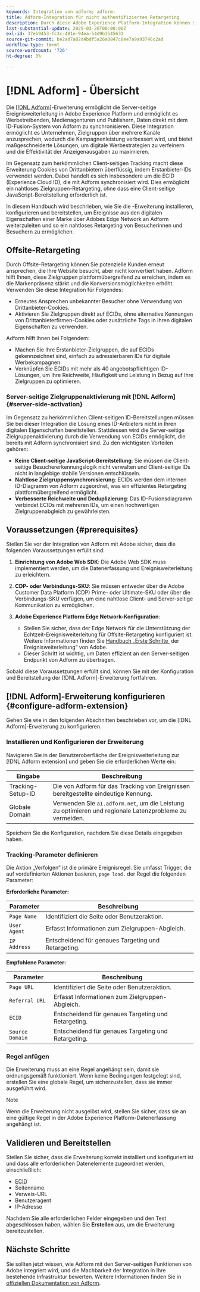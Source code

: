 ```yaml
---
keywords: Integration von adform; adform;
title: Adform-Integration für nicht authentifiziertes Retargeting
description: Durch diese Adobe Experience Platform-Integration können Sie Benutzende basierend auf ECID erneut ansprechen.
last-substantial-update: 2025-03-26T00:00:00Z
exl-id: 37eb9453-fc3c-481e-94ea-54d9b1545631
source-git-commit: be2ad7a02d4bdf5a26a0847c8ee7a9a93746c2ad
workflow-type: tm+mt
source-wordcount: '726'
ht-degree: 3%

---
```


# [!DNL Adform] - Übersicht

Die [[!DNL Adform]](https://www.adformhelp.com/hc/en-us/articles/29635608709137-Use-the-Adform-S2S-Site-Tracking-Extension-With-Adobe-Experience-Cloud)-Erweiterung ermöglicht die Server-seitige Ereignisweiterleitung in Adobe Experience Platform und ermöglicht es Werbetreibenden, Medienagenturen und Publishern, Daten direkt mit dem ID-Fusion-System von Adform zu synchronisieren. Diese Integration ermöglicht es Unternehmen, Zielgruppen über mehrere Kanäle anzusprechen, wodurch die Kampagnenleistung verbessert wird, und bietet maßgeschneiderte Lösungen, um digitale Werbestrategien zu verfeinern und die Effektivität der Anzeigenausgaben zu maximieren.

Im Gegensatz zum herkömmlichen Client-seitigen Tracking macht diese Erweiterung Cookies von Drittanbietern überflüssig, indem Erstanbieter-IDs verwendet werden. Dabei handelt es sich insbesondere um die ECID (Experience Cloud ID), die mit Adform synchronisiert wird. Dies ermöglicht ein nahtloses Zielgruppen-Retargeting, ohne dass eine Client-seitige JavaScript-Bereitstellung erforderlich ist.

In diesem Handbuch wird beschrieben, wie Sie die -Erweiterung installieren, konfigurieren und bereitstellen, um Ereignisse aus den digitalen Eigenschaften einer Marke über Adobes Edge Network an Adform weiterzuleiten und so ein nahtloses Retargeting von Besucherinnen und Besuchern zu ermöglichen.

## Offsite-Retargeting

Durch Offsite-Retargeting können Sie potenzielle Kunden erneut ansprechen, die Ihre Website besucht, aber nicht konvertiert haben. Adform hilft Ihnen, diese Zielgruppen plattformübergreifend zu erreichen, indem es die Markenpräsenz stärkt und die Konversionsmöglichkeiten erhöht. Verwenden Sie diese Integration für Folgendes:

* Erneutes Ansprechen unbekannter Besucher ohne Verwendung von Drittanbieter-Cookies.
* Aktivieren Sie Zielgruppen direkt auf ECIDs, ohne alternative Kennungen von Drittanbieterfirmen-Cookies oder zusätzliche Tags in Ihren digitalen Eigenschaften zu verwenden.

Adform hilft Ihnen bei Folgendem:

* Machen Sie Ihre Erstanbieter-Zielgruppen, die auf ECIDs gekennzeichnet sind, einfach zu adressierbaren IDs für digitale Werbekampagnen.
* Verknüpfen Sie ECIDs mit mehr als 40 angebotspflichtigen ID-Lösungen, um Ihre Reichweite, Häufigkeit und Leistung in Bezug auf Ihre Zielgruppen zu optimieren.

### Server-seitige Zielgruppenaktivierung mit [!DNL Adform] {#server-side-activation}

Im Gegensatz zu herkömmlichen Client-seitigen ID-Bereitstellungen müssen Sie bei dieser Integration die Lösung eines ID-Anbieters nicht in Ihren digitalen Eigenschaften bereitstellen. Stattdessen wird die Server-seitige Zielgruppenaktivierung durch die Verwendung von ECIDs ermöglicht, die bereits mit Adform synchronisiert sind. Zu den wichtigsten Vorteilen gehören:

* **Keine Client-seitige JavaScript-Bereitstellung**: Sie müssen die Client-seitige Besuchererkennungslogik nicht verwalten und Client-seitige IDs nicht in langlebige stabile Versionen entschlüsseln.
* **Nahtlose Zielgruppensynchronisierung**: ECIDs werden dem internen ID-Diagramm von Adform zugeordnet, was ein effizientes Retargeting plattformübergreifend ermöglicht.
* **Verbesserte Reichweite und Deduplizierung**: Das ID-Fusionsdiagramm verbindet ECIDs mit mehreren IDs, um einen hochwertigen Zielgruppenabgleich zu gewährleisten.

## Voraussetzungen {#prerequisites}

Stellen Sie vor der Integration von Adform mit Adobe sicher, dass die folgenden Voraussetzungen erfüllt sind:

1. **Einrichtung von Adobe Web SDK**: Die Adobe Web SDK muss implementiert werden, um die Datenerfassung und Ereignisweiterleitung zu erleichtern.

2. **CDP- oder Verbindungs-SKU**: Sie müssen entweder über die Adobe Customer Data Platform (CDP) Prime- oder Ultimate-SKU oder über die Verbindungs-SKU verfügen, um eine nahtlose Client- und Server-seitige Kommunikation zu ermöglichen.

3. **Adobe Experience Platform Edge Network-Konfiguration**:
   * Stellen Sie sicher, dass der Edge Network für die Unterstützung der Echtzeit-Ereignisweiterleitung für Offsite-Retargeting konfiguriert ist. Weitere Informationen finden Sie [&#x200B; Handbuch „Erste Schritte &#x200B;](https://experienceleague.adobe.com/de/docs/experience-platform/tags/event-forwarding/getting-started) der Ereignisweiterleitung“ von Adobe.
   * Dieser Schritt ist wichtig, um Daten effizient an den Server-seitigen Endpunkt von Adform zu übertragen.

Sobald diese Voraussetzungen erfüllt sind, können Sie mit der Konfiguration und Bereitstellung der [!DNL Adform]-Erweiterung fortfahren.

## [!DNL Adform]-Erweiterung konfigurieren {#configure-adform-extension}

Gehen Sie wie in den folgenden Abschnitten beschrieben vor, um die [!DNL Adform]-Erweiterung zu konfigurieren.

### Installieren und Konfigurieren der Erweiterung

Navigieren Sie in der Benutzeroberfläche der Ereignisweiterleitung zur [!DNL Adform extension] und geben Sie die erforderlichen Werte ein:

| Eingabe | Beschreibung |
| --- | --- |
| Tracking-Setup-ID | Die von Adform für das Tracking von Ereignissen bereitgestellte eindeutige Kennung. |
| Globale Domain | Verwenden Sie `a1.adform.net`, um die Leistung zu optimieren und regionale Latenzprobleme zu vermeiden. |

Speichern Sie die Konfiguration, nachdem Sie diese Details eingegeben haben.

<!-- ![Installing and configuring the Adform extension in Adobe Experience Platorm]() -->

### Tracking-Parameter definieren

Die Aktion „Verfolgen“ ist die primäre Ereignisregel. Sie umfasst Trigger, die auf vordefinierten Aktionen basieren, `page load.` der Regel die folgenden Parameter:

**Erforderliche Parameter:**

| Parameter | Beschreibung |
| --- | --- |
| `Page Name` | Identifiziert die Seite oder Benutzeraktion. |
| `User Agent` | Erfasst Informationen zum Zielgruppen-Abgleich. |
| `IP Address` | Entscheidend für genaues Targeting und Retargeting. |

**Empfohlene Parameter:**

| Parameter | Beschreibung |
| --- | --- |
| `Page URL` | Identifiziert die Seite oder Benutzeraktion. |
| `Referral URL` | Erfasst Informationen zum Zielgruppen-Abgleich. |
| `ECID` | Entscheidend für genaues Targeting und Retargeting. |
| `Source Domain` | Entscheidend für genaues Targeting und Retargeting. |

<!-- ![Tracking parameters for Adform]() -->

### Regel anfügen

Die Erweiterung muss an eine Regel angehängt sein, damit sie ordnungsgemäß funktioniert. Wenn keine Bedingungen festgelegt sind, erstellen Sie eine globale Regel, um sicherzustellen, dass sie immer ausgeführt wird.

>[!NOTE]
>
>Wenn die Erweiterung nicht ausgelöst wird, stellen Sie sicher, dass sie an eine gültige Regel in der Adobe Experience Platform-Datenerfassung angehängt ist.

<!-- ![Attach a rule to the Adform extension]() -->

## Validieren und Bereitstellen

Stellen Sie sicher, dass die Erweiterung korrekt installiert und konfiguriert ist und dass alle erforderlichen Datenelemente zugeordnet werden, einschließlich:

* [ECID](/help/identity-service/features/ecid.md)
* Seitenname
* Verweis-URL
* Benutzeragent
* IP-Adresse

Nachdem Sie alle erforderlichen Felder eingegeben und den Test abgeschlossen haben, wählen Sie **Erstellen** aus, um die Erweiterung bereitzustellen.

## Nächste Schritte

Sie sollten jetzt wissen, wie Adform mit den Server-seitigen Funktionen von Adobe integriert wird, und die Machbarkeit der Integration in Ihre bestehende Infrastruktur bewerten. Weitere Informationen finden Sie in [offiziellen Dokumentation von Adform](https://www.adformhelp.com/hc/en-us/articles/29635608709137-Use-the-Adform-S2S-Site-Tracking-Extension-With-Adobe-Experience-Cloud).
